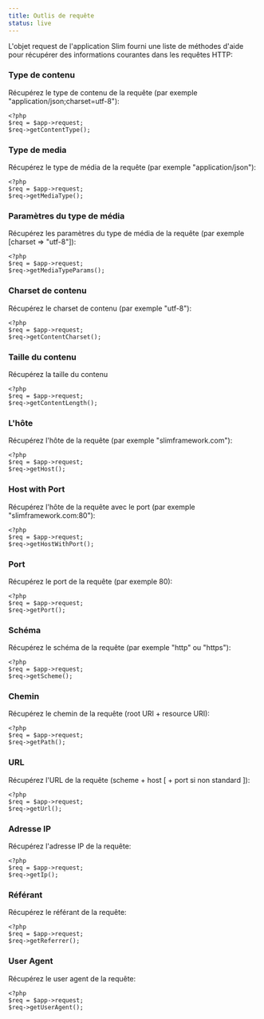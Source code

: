```yaml
---
title: Outlis de requête
status: live
---
```


L'objet request de l'application Slim fourni une liste de méthodes d'aide pour récupérer des informations courantes dans les requêtes HTTP:

### Type de contenu

Récupérez le type de contenu de la requête (par exemple "application/json;charset=utf-8"):

    <?php
    $req = $app->request;
    $req->getContentType();

### Type de media

Récupérez le type de média de la requête (par exemple "application/json"):

    <?php
    $req = $app->request;
    $req->getMediaType();

### Paramètres du type de média

Récupérez les paramètres du type de média de la requête (par exemple [charset => "utf-8"]):

    <?php
    $req = $app->request;
    $req->getMediaTypeParams();

### Charset de contenu

Récupérez le charset de contenu (par exemple "utf-8"):

    <?php
    $req = $app->request;
    $req->getContentCharset();

### Taille du contenu

Récupérez la taille du contenu

    <?php
    $req = $app->request;
    $req->getContentLength();

### L'hôte

Récupérez l'hôte de la requête (par exemple "slimframework.com"):

    <?php
    $req = $app->request;
    $req->getHost();

### Host with Port

Récupérez l'hôte de la requête avec le port (par exemple "slimframework.com:80"):

    <?php
    $req = $app->request;
    $req->getHostWithPort();

### Port

Récupérez le port de la requête (par exemple 80):

    <?php
    $req = $app->request;
    $req->getPort();

### Schéma

Récupérez le schéma de la requête (par exemple "http" ou "https"):

    <?php
    $req = $app->request;
    $req->getScheme();

### Chemin

Récupérez le chemin de la requête (root URI + resource URI):

    <?php
    $req = $app->request;
    $req->getPath();

### URL

Récupérez l'URL de la requête (scheme + host [ + port si non standard ]):

    <?php
    $req = $app->request;
    $req->getUrl();

### Adresse IP 

Récupérez l'adresse IP de la requête:

    <?php
    $req = $app->request;
    $req->getIp();

### Référant

Récupérez le référant de la requête:

    <?php
    $req = $app->request;
    $req->getReferrer();

### User Agent

Récupérez le user agent de la requête:

    <?php
    $req = $app->request;
    $req->getUserAgent();
